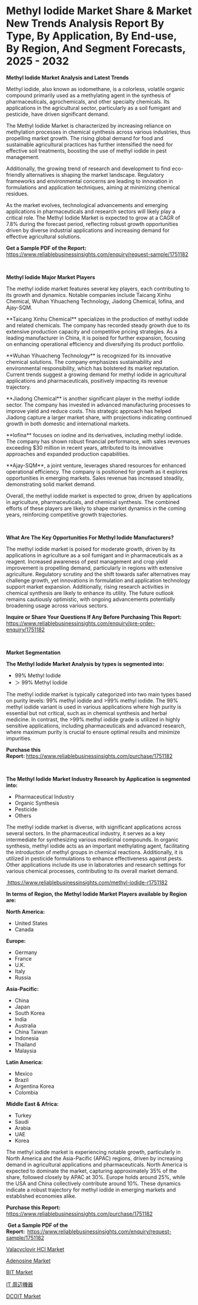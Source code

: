 <p><h1>Methyl Iodide Market Share & Market New Trends Analysis Report By Type, By Application, By End-use, By Region, And Segment Forecasts, 2025 - 2032</h1></p><p><strong>Methyl Iodide Market Analysis and Latest Trends</strong></p>
<p><p>Methyl iodide, also known as iodomethane, is a colorless, volatile organic compound primarily used as a methylating agent in the synthesis of pharmaceuticals, agrochemicals, and other specialty chemicals. Its applications in the agricultural sector, particularly as a soil fumigant and pesticide, have driven significant demand. </p><p>The Methyl Iodide Market is characterized by increasing reliance on methylation processes in chemical synthesis across various industries, thus propelling market growth. The rising global demand for food and sustainable agricultural practices has further intensified the need for effective soil treatments, boosting the use of methyl iodide in pest management. </p><p>Additionally, the growing trend of research and development to find eco-friendly alternatives is shaping the market landscape. Regulatory frameworks and environmental concerns are leading to innovation in formulations and application techniques, aiming at minimizing chemical residues.</p><p>As the market evolves, technological advancements and emerging applications in pharmaceuticals and research sectors will likely play a critical role. The Methyl Iodide Market is expected to grow at a CAGR of 7.8% during the forecast period, reflecting robust growth opportunities driven by diverse industrial applications and increasing demand for effective agricultural solutions.</p></p>
<p><strong>Get a Sample PDF of the Report:&nbsp;</strong> <a href="https://www.reliablebusinessinsights.com/enquiry/request-sample/1751182?utm_campaign=39&utm_medium=2&utm_source=Github&utm_content=ia&utm_term=01042025&utm_id=methyl-iodide">https://www.reliablebusinessinsights.com/enquiry/request-sample/1751182</a></p>
<p>&nbsp;</p>
<p><strong>Methyl Iodide Major Market Players</strong></p>
<p><p>The methyl iodide market features several key players, each contributing to its growth and dynamics. Notable companies include Taicang Xinhu Chemical, Wuhan Yihuacheng Technology, Jiadong Chemical, Iofina, and Ajay-SQM.</p><p>**Taicang Xinhu Chemical** specializes in the production of methyl iodide and related chemicals. The company has recorded steady growth due to its extensive production capacity and competitive pricing strategies. As a leading manufacturer in China, it is poised for further expansion, focusing on enhancing operational efficiency and diversifying its product portfolio.</p><p>**Wuhan Yihuacheng Technology** is recognized for its innovative chemical solutions. The company emphasizes sustainability and environmental responsibility, which has bolstered its market reputation. Current trends suggest a growing demand for methyl iodide in agricultural applications and pharmaceuticals, positively impacting its revenue trajectory.</p><p>**Jiadong Chemical** is another significant player in the methyl iodide sector. The company has invested in advanced manufacturing processes to improve yield and reduce costs. This strategic approach has helped Jiadong capture a larger market share, with projections indicating continued growth in both domestic and international markets.</p><p>**Iofina** focuses on iodine and its derivatives, including methyl iodide. The company has shown robust financial performance, with sales revenues exceeding $30 million in recent years, attributed to its innovative approaches and expanded production capabilities.</p><p>**Ajay-SQM**, a joint venture, leverages shared resources for enhanced operational efficiency. The company is positioned for growth as it explores opportunities in emerging markets. Sales revenue has increased steadily, demonstrating solid market demand.</p><p>Overall, the methyl iodide market is expected to grow, driven by applications in agriculture, pharmaceuticals, and chemical synthesis. The combined efforts of these players are likely to shape market dynamics in the coming years, reinforcing competitive growth trajectories.</p></p>
<p>&nbsp;</p>
<p><strong>What Are The Key Opportunities For Methyl Iodide Manufacturers?</strong></p>
<p><p>The methyl iodide market is poised for moderate growth, driven by its applications in agriculture as a soil fumigant and in pharmaceuticals as a reagent. Increased awareness of pest management and crop yield improvement is propelling demand, particularly in regions with extensive agriculture. Regulatory scrutiny and the shift towards safer alternatives may challenge growth, yet innovations in formulation and application technology support market expansion. Additionally, rising research activities in chemical synthesis are likely to enhance its utility. The future outlook remains cautiously optimistic, with ongoing advancements potentially broadening usage across various sectors.</p></p>
<p><strong>Inquire or Share Your Questions If Any Before Purchasing This Report:</strong> <a href="https://www.reliablebusinessinsights.com/enquiry/pre-order-enquiry/1751182?utm_campaign=39&utm_medium=2&utm_source=Github&utm_content=ia&utm_term=01042025&utm_id=methyl-iodide">https://www.reliablebusinessinsights.com/enquiry/pre-order-enquiry/1751182</a></p>
<p>&nbsp;</p>
<p><strong>Market Segmentation</strong></p>
<p><strong>The Methyl Iodide Market Analysis by types is segmented into:</strong></p>
<p><ul><li>99% Methyl Iodide</li><li>＞ 99% Methyl Iodide</li></ul></p>
<p><p>The methyl iodide market is typically categorized into two main types based on purity levels: 99% methyl iodide and >99% methyl iodide. The 99% methyl iodide variant is used in various applications where high purity is essential but not critical, such as in chemical synthesis and herbal medicine. In contrast, the >99% methyl iodide grade is utilized in highly sensitive applications, including pharmaceuticals and advanced research, where maximum purity is crucial to ensure optimal results and minimize impurities.</p></p>
<p><strong>Purchase this Report:&nbsp;</strong><a href="https://www.reliablebusinessinsights.com/purchase/1751182?utm_campaign=39&utm_medium=2&utm_source=Github&utm_content=ia&utm_term=01042025&utm_id=methyl-iodide">https://www.reliablebusinessinsights.com/purchase/1751182</a></p>
<p>&nbsp;</p>
<p><strong>The Methyl Iodide Market Industry Research by Application is segmented into:</strong></p>
<p><ul><li>Pharmaceutical Industry</li><li>Organic Synthesis</li><li>Pesticide</li><li>Others</li></ul></p>
<p><p>The methyl iodide market is diverse, with significant applications across several sectors. In the pharmaceutical industry, it serves as a key intermediate for synthesizing various medicinal compounds. In organic synthesis, methyl iodide acts as an important methylating agent, facilitating the introduction of methyl groups in chemical reactions. Additionally, it is utilized in pesticide formulations to enhance effectiveness against pests. Other applications include its use in laboratories and research settings for various chemical processes, contributing to its overall market demand.</p></p>
<p><a href="https://www.reliablebusinessinsights.com/methyl-iodide-r1751182?utm_campaign=39&utm_medium=2&utm_source=Github&utm_content=ia&utm_term=01042025&utm_id=methyl-iodide">&nbsp;https://www.reliablebusinessinsights.com/methyl-iodide-r1751182</a></p>
<p><strong>In terms of Region, the Methyl Iodide Market Players available by Region are:</strong></p>
<p>
    <p> <strong> North America: </strong>
        <ul>
            <li>United States</li>
            <li>Canada</li>
        </ul>
        </p> 
    <p> <strong> Europe: </strong>
        <ul>
            <li>Germany</li>
            <li>France</li>
            <li>U.K.</li>
            <li>Italy</li>
            <li>Russia</li>
        </ul>
        </p> 
    <p> <strong> Asia-Pacific: </strong>
        <ul>
            <li>China</li>
            <li>Japan</li>
            <li>South Korea</li>
            <li>India</li>
            <li>Australia</li>
            <li>China Taiwan</li>
            <li>Indonesia</li>
            <li>Thailand</li>
            <li>Malaysia</li>
        </ul>
        </p> 
    <p> <strong> Latin America: </strong>
        <ul>
            <li>Mexico</li>
            <li>Brazil</li>
            <li>Argentina Korea</li>
            <li>Colombia</li>
        </ul>
        </p> 
    <p> <strong> Middle East & Africa: </strong>
        <ul>
            <li>Turkey</li>
            <li>Saudi</li>
            <li>Arabia</li>
            <li>UAE</li>
            <li>Korea</li>
        </ul>
    </p>
    </p>
<p><p>The methyl iodide market is experiencing notable growth, particularly in North America and the Asia-Pacific (APAC) regions, driven by increasing demand in agricultural applications and pharmaceuticals. North America is expected to dominate the market, capturing approximately 35% of the share, followed closely by APAC at 30%. Europe holds around 25%, while the USA and China collectively contribute around 10%. These dynamics indicate a robust trajectory for methyl iodide in emerging markets and established economies alike.</p></p>
<p><strong>Purchase this Report: </strong><a href="https://www.reliablebusinessinsights.com/purchase/1751182?utm_campaign=39&utm_medium=2&utm_source=Github&utm_content=ia&utm_term=01042025&utm_id=methyl-iodide">https://www.reliablebusinessinsights.com/purchase/1751182</a></p>
<p>&nbsp;<strong>Get a Sample PDF of the Report:&nbsp;&nbsp;</strong><a href="https://www.reliablebusinessinsights.com/enquiry/request-sample/1751182?utm_campaign=39&utm_medium=2&utm_source=Github&utm_content=ia&utm_term=01042025&utm_id=methyl-iodide">https://www.reliablebusinessinsights.com/enquiry/request-sample/1751182</a></p>
<p><strong></strong></p>
<p><p><a href="https://github.com/ardgenoud/Market-Research-Report-List-1/blob/main/valacyclovir-hcl-market.md?utm_campaign=39&utm_medium=2&utm_source=Github&utm_content=ia&utm_term=01042025&utm_id=methyl-iodide">Valacyclovir HCl Market</a></p><p><a href="https://github.com/cingozascard/Market-Research-Report-List-1/blob/main/adenosine-market.md?utm_campaign=39&utm_medium=2&utm_source=Github&utm_content=ia&utm_term=01042025&utm_id=methyl-iodide">Adenosine Market</a></p><p><a href="https://github.com/gauldvikerm6/Market-Research-Report-List-1/blob/main/bit-market.md?utm_campaign=39&utm_medium=2&utm_source=Github&utm_content=ia&utm_term=01042025&utm_id=methyl-iodide">BIT Market</a></p><p><a href="https://github.com/mohamedbakry57/Market-Research-Report-List-7/blob/main/532011551210.md?utm_campaign=39&utm_medium=2&utm_source=Github&utm_content=ia&utm_term=01042025&utm_id=methyl-iodide">IT 周辺機器</a></p><p><a href="https://github.com/benasjuettk3/Market-Research-Report-List-1/blob/main/dcoit-market.md?utm_campaign=39&utm_medium=2&utm_source=Github&utm_content=ia&utm_term=01042025&utm_id=methyl-iodide">DCOIT Market</a></p></p>